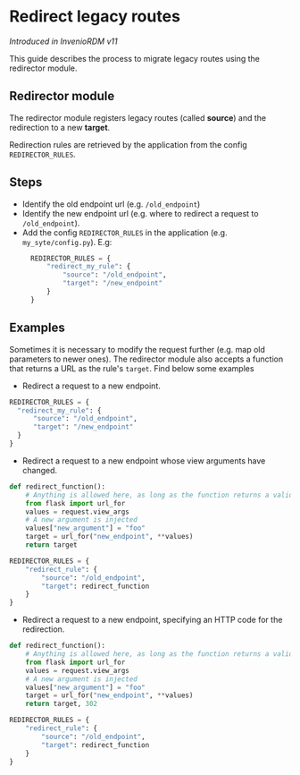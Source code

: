 # Redirect legacy routes

*Introduced in InvenioRDM v11*

This guide describes the process to migrate legacy routes using the redirector module.

## Redirector module

The redirector module registers legacy routes (called **source**) and the redirection to a new **target**.

Redirection rules are retrieved by the application from the config `REDIRECTOR_RULES`.

## Steps

- Identify the old endpoint url (e.g. `/old_endpoint`)
- Identify the new endpoint url (e.g. where to redirect a request to `/old_endpoint`).
- Add the config `REDIRECTOR_RULES` in the application (e.g. `my_syte/config.py`). E.g:
  ```python
    REDIRECTOR_RULES = {
        "redirect_my_rule": {
            "source": "/old_endpoint",
            "target": "/new_endpoint"
        }
    }
  ```

## Examples

Sometimes it is necessary to modify the request further (e.g. map old parameters to newer ones). The redirector module also accepts a function that returns a URL as the rule's `target`.
Find below some examples

- Redirect a request to a new endpoint.

```python
REDIRECTOR_RULES = {
  "redirect_my_rule": {
      "source": "/old_endpoint",
      "target": "/new_endpoint"
  }
}
```

- Redirect a request to a new endpoint whose view arguments have changed.

```python
def redirect_function():
    # Anything is allowed here, as long as the function returns a valid url.
    from flask import url_for
    values = request.view_args
    # A new argument is injected
    values["new_argument"] = "foo"
    target = url_for("new_endpoint", **values)
    return target

REDIRECTOR_RULES = {
    "redirect_rule": {
        "source": "/old_endpoint",
        "target": redirect_function
    }
}
```

- Redirect a request to a new endpoint, specifying an HTTP code for the redirection.

```python
def redirect_function():
    # Anything is allowed here, as long as the function returns a valid url.
    from flask import url_for
    values = request.view_args
    # A new argument is injected
    values["new_argument"] = "foo"
    target = url_for("new_endpoint", **values)
    return target, 302

REDIRECTOR_RULES = {
    "redirect_rule": {
        "source": "/old_endpoint",
        "target": redirect_function
    }
}
```

